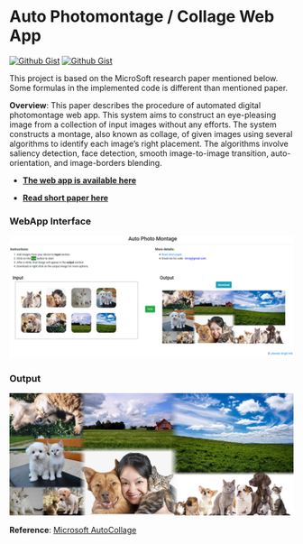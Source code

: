 # Auto Photomontage / Collage Web App

[![Github Gist](https://img.shields.io/badge/python_anywhere-Live-blue)](https://jsvirk47.pythonanywhere.com/) [![Github Gist](https://img.shields.io/badge/GitHub-Follow@Virksaab-black)](https://github.com/VirkSaab)

This project is based on the MicroSoft research paper mentioned below. Some formulas in the implemented code is different than mentioned paper.

**Overview**: This paper describes the procedure of automated digital photomontage web app. This system aims to construct an eye-pleasing image from a collection of input images without any efforts. The system constructs a montage, also known as collage, of given images using several algorithms to identify each image’s right placement. The algorithms involve saliency detection, face detection, smooth image-to-image transition, auto-orientation, and image-borders blending.

* [**The web app is available here**](http://jsvirk47.pythonanywhere.com)

* [**Read short paper here**](https://cumailin-my.sharepoint.com/:b:/g/personal/20mai1035_cuchd_in/EW2JuFrf7o1AjjZFFbV2gD0BbAdSZrjTIPBP8h4fvoReDw?e=bEIqyv)

### WebApp Interface
![Banner](mainfig.png)
### Output
![Banner](processed1.png)


**Reference**: [Microsoft AutoCollage](https://www.microsoft.com/en-us/research/wp-content/uploads/2006/08/autocollage_rotheretal_siggraph2006.pdf)
